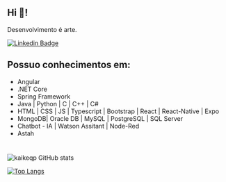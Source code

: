 ## Hi 🤙!

Desenvolvimento é arte.


[![Linkedin Badge](https://img.shields.io/badge/-Kaike%20Santana-1B8811?style=flat&logo=Linkedin&logoColor=white&link=https://www.linkedin.com/in/kaike-santana/)](https://www.linkedin.com/in/kaike-santana/) 


## Possuo conhecimentos em:
 - Angular
 - .NET Core
 - Spring Framework
 - Java | Python | C | C++ | C#
 - HTML | CSS | JS | Typescript | Bootstrap | React | React-Native | Expo
 - MongoDB| Oracle DB | MySQL | PostgreSQL | SQL Server
 - Chatbot - IA | Watson Assitant | Node-Red
 - Astah

#

![kaikeqp GitHub stats](https://github-readme-stats.vercel.app/api?username=kaikeqp&hide=contribs,prs&theme=github_dark)

[![Top Langs](https://github-readme-stats.vercel.app/api/top-langs/?username=kaikeqp&hide=jupyter%20notebook,purebasic&layout=compact&theme=github_dark)](https://github.com/kaikeqp/github-readme-stats)

